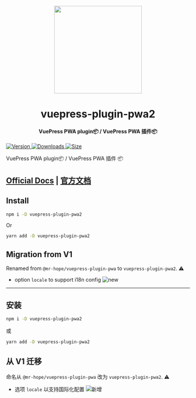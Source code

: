 <!-- markdownlint-disable -->
<p align="center">
  <img width="240" src="https://vuepress-theme-hope.github.io/logo.svg" style="text-align: center;"/>
</p>
<h1 align="center">vuepress-plugin-pwa2</h1>
<h4 align="center">VuePress PWA plugin📦 / VuePress PWA 插件📦</h4>

[![Version](https://img.shields.io/npm/v/vuepress-plugin-pwa2.svg?style=flat-square&logo=npm) ![Downloads](https://img.shields.io/npm/dm/vuepress-plugin-pwa2.svg?style=flat-square&logo=npm) ![Size](https://img.shields.io/bundlephobia/min/vuepress-plugin-pwa2?style=flat-square&logo=npm)](https://www.npmjs.com/package/vuepress-plugin-pwa2)

<!-- markdownlint-restore -->

VuePress PWA plugin📦 / VuePress PWA 插件 📦

## [Official Docs](https://vuepress-theme-hope.github.io/pwa/) | [官方文档](https://vuepress-theme-hope.github.io/pwa/zh/)

## Install

```bash
npm i -D vuepress-plugin-pwa2
```

Or

```bash
yarn add -D vuepress-plugin-pwa2
```

## Migration from V1

Renamed from `@mr-hope/vuepress-plugin-pwa` to `vuepress-plugin-pwa2`. ⚠

- option `locale` to support i18n config ![new](https://img.shields.io/badge/-new-brightgreen)

---

## 安装

```bash
npm i -D vuepress-plugin-pwa2
```

或

```bash
yarn add -D vuepress-plugin-pwa2
```

## 从 V1 迁移

命名从 `@mr-hope/vuepress-plugin-pwa` 改为 `vuepress-plugin-pwa2`. ⚠

- 选项 `locale` 以支持国际化配置 ![新增](https://img.shields.io/badge/-新增-brightgreen)
